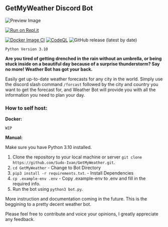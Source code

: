 ## GetMyWeather Discord Bot

![Preview Image](https://cdn.statically.io/gh/Sudo-Ivan/MyWebsite-Assets/main/images/bots/GetMyWeather/getmyweatherpreview.png)

[![Run on Repl.it](https://repl.it/badge/github/Sudo-Ivan/GetMyWeather)](https://repl.it/github/Sudo-Ivan/GetMyWeather)

[![Docker Image CI](https://github.com/Sudo-Ivan/GetMyWeather/actions/workflows/docker-image.yml/badge.svg?branch=main)](https://github.com/Sudo-Ivan/GetMyWeather/actions/workflows/docker-image.yml)
[![CodeQL](https://github.com/Sudo-Ivan/GetMyWeather/actions/workflows/codeql.yml/badge.svg?branch=main)](https://github.com/Sudo-Ivan/GetMyWeather/actions/workflows/codeql.yml)
![GitHub release (latest by date)](https://img.shields.io/github/v/release/Sudo-Ivan/GetMyWeather)

`Python Version 3.10`

**Are you tired of getting drenched in the rain without an umbrella, or being stuck inside on a beautiful day because of a surprise thunderstorm? Say no more! Weather Bot has got your back.**

Easily get up-to-date weather forecasts for any city in the world. Simply use the discord slash command `/forcast` followed by the city and country you want to get the forecast for, and Weather Bot will provide you with all the information you need to plan your day.

### **How to self host:**

**Docker:**

`WIP`

**Manual:**

Make sure you have Python 3.10 installed.

1. Clone the repository to your local machine or server `git clone https://github.com/Sudo-Ivan/GetMyWeather.git`.
2. `cd GetMyWeather` - Change to Bot Directory
3. `pip3 install -r requirements.txt`. - Install Dependencies
4. `cp .example-env .env` - Copy .example-env to .env and fill in the required info.
6. Run the bot using `python3 bot.py`.

More instruction and documentation coming in the future. This is the beggining to a pretty decent weather bot.

Please feel free to contribute and voice your opinions, I greatly appreciate any feedback.

